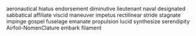 aeronautical hiatus endorsement diminutive lieutenant naval designated sabbatical affiliate viscid maneuver impetus rectilinear stride 
stagnate impinge gospel fuselage
emanate propulsion lucid synthesize serendipity Airfoil-NomenClature embark
filament